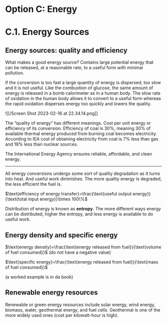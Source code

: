# Option C: Energy

# C.1. Energy Sources

## Energy sources: quality and efficiency

What makes a good energy source? Contains large potential energy that can be released, at a reasonable rate, to a useful form with minimal pollution. 

If the conversion is too fast a large quantity of energy is dispersed, too slow and it is not useful. Like the combustion of glucose, the same amount of energy is released in a bomb calorimeter as in a human body. The slow rate of oxidation in the human body allows it to convert to a useful form whereas the rapid oxidation disperses energy too quickly and lowers the quality.

![[/Screen Shot 2023-02-16 at 22.34.14.png]]

The “quality of energy” has different meanings. Cost per unit energy or efficiency of its conversion. Efficiency of coal is 30%, meaning 30% of available thermal energy produced from burning coal becomes electricity. According to IEA cost of obtaining electricity from coal is 7% less than gas and 19% less than nuclear sources.

The International Energy Agency ensures reliable, affordable, and clean energy. 

---

All energy conversions undergo some sort of quality degradation as it turns into heat. And useful work diminishes. The more quality energy is degraded, the less efficient the fuel is. 

$\text{efficiency of energy transfer}=\frac{\text{useful output energy}}{\text{total input energy}}\times 100\%$

Distribution of energy is known as **************entropy**************. The more different ways energy can be distributed, higher the entropy, and less energy is available to do useful work.

## Energy density and specific energy

$\text{energy density}=\frac{\text{energy released from fuel}}{\text{volume of fuel consumed}}$ (do not have a negative value)

$\text{specific energy}=\frac{\text{energy released from fuel}}{\text{mass of fuel consumed}}$

(a worked example is in da book)

## Renewable energy resources

Renewable or green energy resources include solar energy, wind energy, biomass, water, geothermal energy, and fuel cells. Geothermal is one of the more widely used ones (cost per kilowatt-hour is high).